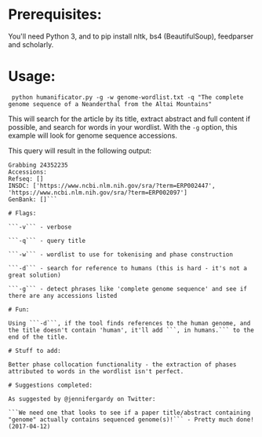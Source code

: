 # Prerequisites:

You'll need Python 3, and to pip install nltk, bs4 (BeautifulSoup), feedparser and scholarly.

# Usage:

``` python humanificator.py -g -w genome-wordlist.txt -q "The complete genome sequence of a Neanderthal from the Altai Mountains"```

This will search for the article by its title, extract abstract and full content if possible, and search for words in your wordlist. With the ```-g``` option, this example will look for genome sequence accessions.

This query will result in the following output:

```Looks like we have ourselves a genome paper
Grabbing 24352235
Accessions:
Refseq: []
INSDC: ['https://www.ncbi.nlm.nih.gov/sra/?term=ERP002447', 'https://www.ncbi.nlm.nih.gov/sra/?term=ERP002097']
GenBank: []```

# Flags:

```-v``` - verbose

```-q``` - query title

```-w``` - wordlist to use for tokenising and phase construction

```-d``` - search for reference to humans (this is hard - it's not a great solution)

```-g``` - detect phrases like 'complete genome sequence' and see if there are any accessions listed

# Fun:

Using ```-d```, if the tool finds references to the human genome, and the title doesn't contain 'human', it'll add ```, in humans.``` to the end of the title.

# Stuff to add:

Better phase collocation functionality - the extraction of phases attributed to words in the wordlist isn't perfect.

# Suggestions completed:

As suggested by @jennifergardy on Twitter:

```We need one that looks to see if a paper title/abstract containing "genome" actually contains sequenced genome(s)!``` - Pretty much done! (2017-04-12)
